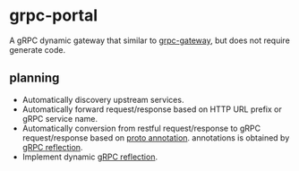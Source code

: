 # grpc-portal
A gRPC dynamic gateway that similar to [grpc-gateway](https://github.com/grpc-ecosystem/grpc-gateway/), but does not require generate code.

## planning
- Automatically discovery upstream services.
- Automatically forward request/response based on HTTP URL prefix or gRPC service name.
- Automatically conversion from restful request/response to gRPC request/response based on [proto annotation](https://cloud.google.com/endpoints/docs/grpc/transcoding). annotations is obtained by [gRPC reflection](https://github.com/grpc/grpc/blob/master/doc/server-reflection.md).
- Implement dynamic [gRPC reflection](https://github.com/grpc/grpc/blob/master/doc/server-reflection.md).
